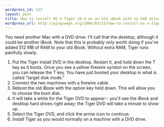 ```yaml
--- 
wordpress_id: 123
layout: post
title: How to install OS X Tiger 10.4 on an old iBook with no DVD drive
wordpress_url: http://pingswept.org/2006/03/13/how-to-install-os-x-tiger-104-on-an-old-ibook-with-no-dvd-drive/
---
```

You need another Mac with a DVD drive. I'll call that the desktop, although it could be another iBook. Note that this is probably only worth doing if you've added 512 MB of RAM to your old iBook. Without extra RAM, Tiger runs painfully slowly.
<ol>
<li>Put the Tiger install DVD in the desktop. Restart it, and hold down the T key as it boots. Once you see a yellow firewire symbol on the screen, you can release the T key. You have just booted your desktop in what is called "target disk mode."</li>
<li>Connect the two machines with a firewire cable.</li>
<li>Reboot the old iBook with the option key held down. This will allow you to choose the boot disk.</li>
<li>It will take a while for the Tiger DVD to appear-- you'll see the iBook and desktop hard drives right away; the Tiger DVD will take a minute to show up.</li>
<li>Select the Tiger DVD, and click the arrow icon to continue.</li>
<li>Install Tiger as you would normally on a machine with a DVD drive.</li>
</ol>
